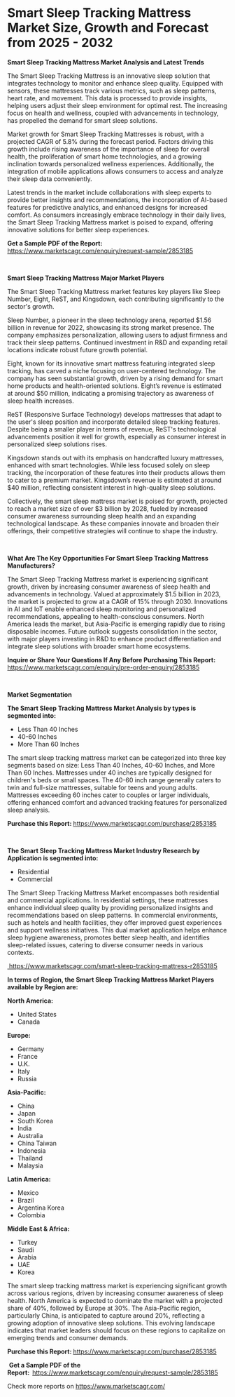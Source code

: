 <p><h1>Smart Sleep Tracking Mattress Market Size, Growth and Forecast from 2025 - 2032</h1></p><p><strong>Smart Sleep Tracking Mattress Market Analysis and Latest Trends</strong></p>
<p><p>The Smart Sleep Tracking Mattress is an innovative sleep solution that integrates technology to monitor and enhance sleep quality. Equipped with sensors, these mattresses track various metrics, such as sleep patterns, heart rate, and movement. This data is processed to provide insights, helping users adjust their sleep environment for optimal rest. The increasing focus on health and wellness, coupled with advancements in technology, has propelled the demand for smart sleep solutions.</p><p>Market growth for Smart Sleep Tracking Mattresses is robust, with a projected CAGR of 5.8% during the forecast period. Factors driving this growth include rising awareness of the importance of sleep for overall health, the proliferation of smart home technologies, and a growing inclination towards personalized wellness experiences. Additionally, the integration of mobile applications allows consumers to access and analyze their sleep data conveniently.</p><p>Latest trends in the market include collaborations with sleep experts to provide better insights and recommendations, the incorporation of AI-based features for predictive analytics, and enhanced designs for increased comfort. As consumers increasingly embrace technology in their daily lives, the Smart Sleep Tracking Mattress market is poised to expand, offering innovative solutions for better sleep experiences.</p></p>
<p><strong>Get a Sample PDF of the Report:&nbsp;</strong> <a href="https://www.marketscagr.com/enquiry/request-sample/2853185?utm_campaign=2271&utm_medium=2&utm_source=Github&utm_content=ia&utm_term=11032025&utm_id=smart-sleep-tracking-mattress">https://www.marketscagr.com/enquiry/request-sample/2853185</a></p>
<p>&nbsp;</p>
<p><strong>Smart Sleep Tracking Mattress Major Market Players</strong></p>
<p><p>The Smart Sleep Tracking Mattress market features key players like Sleep Number, Eight, ReST, and Kingsdown, each contributing significantly to the sector's growth. </p><p>Sleep Number, a pioneer in the sleep technology arena, reported $1.56 billion in revenue for 2022, showcasing its strong market presence. The company emphasizes personalization, allowing users to adjust firmness and track their sleep patterns. Continued investment in R&D and expanding retail locations indicate robust future growth potential.</p><p>Eight, known for its innovative smart mattress featuring integrated sleep tracking, has carved a niche focusing on user-centered technology. The company has seen substantial growth, driven by a rising demand for smart home products and health-oriented solutions. Eight’s revenue is estimated at around $50 million, indicating a promising trajectory as awareness of sleep health increases.</p><p>ReST (Responsive Surface Technology) develops mattresses that adapt to the user's sleep position and incorporate detailed sleep tracking features. Despite being a smaller player in terms of revenue, ReST's technological advancements position it well for growth, especially as consumer interest in personalized sleep solutions rises.</p><p>Kingsdown stands out with its emphasis on handcrafted luxury mattresses, enhanced with smart technologies. While less focused solely on sleep tracking, the incorporation of these features into their products allows them to cater to a premium market. Kingsdown’s revenue is estimated at around $40 million, reflecting consistent interest in high-quality sleep solutions.</p><p>Collectively, the smart sleep mattress market is poised for growth, projected to reach a market size of over $3 billion by 2028, fueled by increased consumer awareness surrounding sleep health and an expanding technological landscape. As these companies innovate and broaden their offerings, their competitive strategies will continue to shape the industry.</p></p>
<p>&nbsp;</p>
<p><strong>What Are The Key Opportunities For Smart Sleep Tracking Mattress Manufacturers?</strong></p>
<p><p>The Smart Sleep Tracking Mattress market is experiencing significant growth, driven by increasing consumer awareness of sleep health and advancements in technology. Valued at approximately $1.5 billion in 2023, the market is projected to grow at a CAGR of 15% through 2030. Innovations in AI and IoT enable enhanced sleep monitoring and personalized recommendations, appealing to health-conscious consumers. North America leads the market, but Asia-Pacific is emerging rapidly due to rising disposable incomes. Future outlook suggests consolidation in the sector, with major players investing in R&D to enhance product differentiation and integrate sleep solutions with broader smart home ecosystems.</p></p>
<p><strong>Inquire or Share Your Questions If Any Before Purchasing This Report:</strong> <a href="https://www.marketscagr.com/enquiry/pre-order-enquiry/2853185?utm_campaign=2271&utm_medium=2&utm_source=Github&utm_content=ia&utm_term=11032025&utm_id=smart-sleep-tracking-mattress">https://www.marketscagr.com/enquiry/pre-order-enquiry/2853185</a></p>
<p>&nbsp;</p>
<p><strong>Market Segmentation</strong></p>
<p><strong>The Smart Sleep Tracking Mattress Market Analysis by types is segmented into:</strong></p>
<p><ul><li>Less Than 40 Inches</li><li>40-60 Inches</li><li>More Than 60 Inches</li></ul></p>
<p><p>The smart sleep tracking mattress market can be categorized into three key segments based on size: Less Than 40 Inches, 40-60 Inches, and More Than 60 Inches. Mattresses under 40 inches are typically designed for children's beds or small spaces. The 40-60 inch range generally caters to twin and full-size mattresses, suitable for teens and young adults. Mattresses exceeding 60 inches cater to couples or larger individuals, offering enhanced comfort and advanced tracking features for personalized sleep analysis.</p></p>
<p><strong>Purchase this Report:&nbsp;</strong><a href="https://www.marketscagr.com/purchase/2853185?utm_campaign=2271&utm_medium=2&utm_source=Github&utm_content=ia&utm_term=11032025&utm_id=smart-sleep-tracking-mattress">https://www.marketscagr.com/purchase/2853185</a></p>
<p>&nbsp;</p>
<p><strong>The Smart Sleep Tracking Mattress Market Industry Research by Application is segmented into:</strong></p>
<p><ul><li>Residential</li><li>Commercial</li></ul></p>
<p><p>The Smart Sleep Tracking Mattress Market encompasses both residential and commercial applications. In residential settings, these mattresses enhance individual sleep quality by providing personalized insights and recommendations based on sleep patterns. In commercial environments, such as hotels and health facilities, they offer improved guest experiences and support wellness initiatives. This dual market application helps enhance sleep hygiene awareness, promotes better sleep health, and identifies sleep-related issues, catering to diverse consumer needs in various contexts.</p></p>
<p><a href="https://www.marketscagr.com/smart-sleep-tracking-mattress-r2853185?utm_campaign=2271&utm_medium=2&utm_source=Github&utm_content=ia&utm_term=11032025&utm_id=smart-sleep-tracking-mattress">&nbsp;https://www.marketscagr.com/smart-sleep-tracking-mattress-r2853185</a></p>
<p><strong>In terms of Region, the Smart Sleep Tracking Mattress Market Players available by Region are:</strong></p>
<p>
    <p> <strong> North America: </strong>
        <ul>
            <li>United States</li>
            <li>Canada</li>
        </ul>
        </p> 
    <p> <strong> Europe: </strong>
        <ul>
            <li>Germany</li>
            <li>France</li>
            <li>U.K.</li>
            <li>Italy</li>
            <li>Russia</li>
        </ul>
        </p> 
    <p> <strong> Asia-Pacific: </strong>
        <ul>
            <li>China</li>
            <li>Japan</li>
            <li>South Korea</li>
            <li>India</li>
            <li>Australia</li>
            <li>China Taiwan</li>
            <li>Indonesia</li>
            <li>Thailand</li>
            <li>Malaysia</li>
        </ul>
        </p> 
    <p> <strong> Latin America: </strong>
        <ul>
            <li>Mexico</li>
            <li>Brazil</li>
            <li>Argentina Korea</li>
            <li>Colombia</li>
        </ul>
        </p> 
    <p> <strong> Middle East & Africa: </strong>
        <ul>
            <li>Turkey</li>
            <li>Saudi</li>
            <li>Arabia</li>
            <li>UAE</li>
            <li>Korea</li>
        </ul>
    </p>
    </p>
<p><p>The smart sleep tracking mattress market is experiencing significant growth across various regions, driven by increasing consumer awareness of sleep health. North America is expected to dominate the market with a projected share of 40%, followed by Europe at 30%. The Asia-Pacific region, particularly China, is anticipated to capture around 20%, reflecting a growing adoption of innovative sleep solutions. This evolving landscape indicates that market leaders should focus on these regions to capitalize on emerging trends and consumer demands.</p></p>
<p><strong>Purchase this Report: </strong><a href="https://www.marketscagr.com/purchase/2853185?utm_campaign=2271&utm_medium=2&utm_source=Github&utm_content=ia&utm_term=11032025&utm_id=smart-sleep-tracking-mattress">https://www.marketscagr.com/purchase/2853185</a></p>
<p>&nbsp;<strong>Get a Sample PDF of the Report:&nbsp;&nbsp;</strong><a href="https://www.marketscagr.com/enquiry/request-sample/2853185?utm_campaign=2271&utm_medium=2&utm_source=Github&utm_content=ia&utm_term=11032025&utm_id=smart-sleep-tracking-mattress">https://www.marketscagr.com/enquiry/request-sample/2853185</a></p>
<p><strong></strong></p>
<p>Check more reports on <a href="https://www.marketscagr.com/?utm_campaign=2271&utm_medium=2&utm_source=Github&utm_content=ia&utm_term=11032025&utm_id=smart-sleep-tracking-mattress">https://www.marketscagr.com/</a></p>